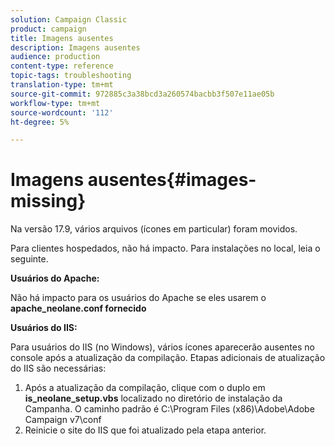 ```yaml
---
solution: Campaign Classic
product: campaign
title: Imagens ausentes
description: Imagens ausentes
audience: production
content-type: reference
topic-tags: troubleshooting
translation-type: tm+mt
source-git-commit: 972885c3a38bcd3a260574bacbb3f507e11ae05b
workflow-type: tm+mt
source-wordcount: '112'
ht-degree: 5%

---
```



# Imagens ausentes{#images-missing}

Na versão 17.9, vários arquivos (ícones em particular) foram movidos.

Para clientes hospedados, não há impacto. Para instalações no local, leia o seguinte.

**Usuários do Apache:**

Não há impacto para os usuários do Apache se eles usarem o **apache_neolane.conf fornecido**

**Usuários do IIS:**

Para usuários do IIS (no Windows), vários ícones aparecerão ausentes no console após a atualização da compilação. Etapas adicionais de atualização do IIS são necessárias:

1. Após a atualização da compilação, clique com o duplo em **is_neolane_setup.vbs** localizado no diretório de instalação da Campanha. O caminho padrão é C:\Program Files (x86)\Adobe\Adobe Campaign v7\conf
1. Reinicie o site do IIS que foi atualizado pela etapa anterior.

